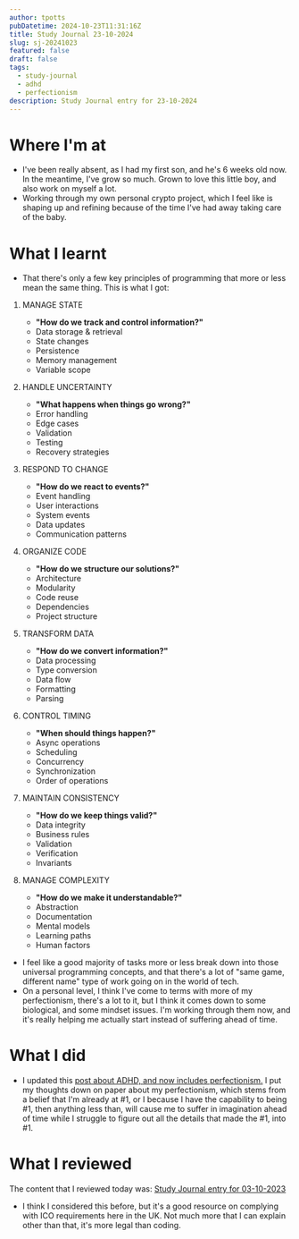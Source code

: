 ```yaml
---
author: tpotts
pubDatetime: 2024-10-23T11:31:16Z
title: Study Journal 23-10-2024
slug: sj-20241023
featured: false
draft: false
tags:
  - study-journal
  - adhd
  - perfectionism
description: Study Journal entry for 23-10-2024
---
```


# Where I'm at

- I've been really absent, as I had my first son, and he's 6 weeks old now. In the meantime, I've grow so much. Grown to love this little boy, and also work on myself a lot.
- Working through my own personal crypto project, which I feel like is shaping up and refining because of the time I've had away taking care of the baby.

# What I learnt

- That there's only a few key principles of programming that more or less mean the same thing. This is what I got:

1. MANAGE STATE

   - **"How do we track and control information?"**
   - Data storage & retrieval
   - State changes
   - Persistence
   - Memory management
   - Variable scope

2. HANDLE UNCERTAINTY

   - **"What happens when things go wrong?"**
   - Error handling
   - Edge cases
   - Validation
   - Testing
   - Recovery strategies

3. RESPOND TO CHANGE

   - **"How do we react to events?"**
   - Event handling
   - User interactions
   - System events
   - Data updates
   - Communication patterns

4. ORGANIZE CODE

   - **"How do we structure our solutions?"**
   - Architecture
   - Modularity
   - Code reuse
   - Dependencies
   - Project structure

5. TRANSFORM DATA

   - **"How do we convert information?"**
   - Data processing
   - Type conversion
   - Data flow
   - Formatting
   - Parsing

6. CONTROL TIMING

   - **"When should things happen?"**
   - Async operations
   - Scheduling
   - Concurrency
   - Synchronization
   - Order of operations

7. MAINTAIN CONSISTENCY

   - **"How do we keep things valid?"**
   - Data integrity
   - Business rules
   - Validation
   - Verification
   - Invariants

8. MANAGE COMPLEXITY
   - **"How do we make it understandable?"**
   - Abstraction
   - Documentation
   - Mental models
   - Learning paths
   - Human factors

- I feel like a good majority of tasks more or less break down into those universal programming concepts, and that there's a lot of "same game, different name" type of work going on in the world of tech.
- On a personal level, I think I've come to terms with more of my perfectionism, there's a lot to it, but I think it comes down to some biological, and some mindset issues. I'm working through them now, and it's really helping me actually start instead of suffering ahead of time.

# What I did

- I updated this [post about ADHD, and now includes perfectionism.](ex-adhd.md) I put my thoughts down on paper about my perfectionism, which stems from a belief that I'm already at #1, or I because I have the capability to being #1, then anything less than, will cause me to suffer in imagination ahead of time while I struggle to figure out all the details that made the #1, into #1.

# What I reviewed

The content that I reviewed today was: [Study Journal entry for 03-10-2023](./sj-20231003.md)

- I think I considered this before, but it's a good resource on complying with ICO requirements here in the UK. Not much more that I can explain other than that, it's more legal than coding.
